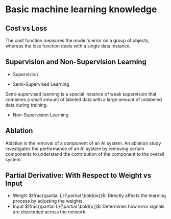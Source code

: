 # Basic machine learning knowledge

## Cost vs Loss

The cost function measures the model's error on a group of objects, whereas the loss function deals with a single data instance.

## Supervision and Non-Supervision Learning

* Supervision

* Semi-Supervised Learning

Semi-supervised learning is a special instance of weak supervision that combines a small amount of labeled data with a large amount of unlabeled data during training.

* Non-Supervision Learning

## Ablation

Ablation is the removal of a component of an AI system. An ablation study investigates the performance of an AI system by removing certain components to understand the contribution of the component to the overall system.

## Partial Derivative: With Respect to Weight vs Input

* Weight
$\frac{\partial L}{\partial \bold{w}}$: Directly affects the learning process by adjusting the weights.
* Input
$\frac{\partial L}{\partial \bold{x}}$: Determines how error signals are distributed across the network.
